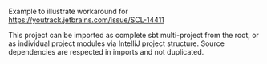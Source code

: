 Example to illustrate workaround for https://youtrack.jetbrains.com/issue/SCL-14411

This project can be imported as complete sbt multi-project from the root, or as individual project modules via IntelliJ project structure. Source dependencies are respected in imports and not duplicated.